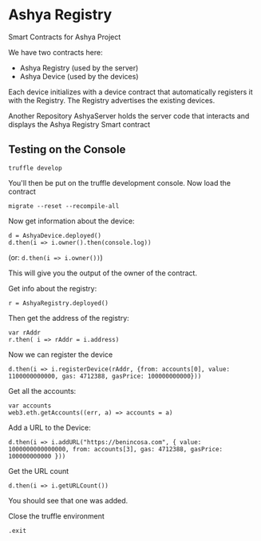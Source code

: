 # Ashya Registry

Smart Contracts for Ashya Project

We have two contracts here:

* Ashya Registry (used by the server)
* Ashya Device (used by the devices)

Each device initializes with a device contract that automatically registers it with the Registry.  The Registry advertises the existing devices.

Another Repository AshyaServer holds the server code that interacts and displays the Ashya Registry Smart contract


## Testing on the Console

```
truffle develop
```
You'll then be put on the truffle development console.  Now load the contract

```
migrate --reset --recompile-all
```

Now get information about the device: 

```
d = AshyaDevice.deployed()
d.then(i => i.owner().then(console.log))
```
(or: ```d.then(i => i.owner())```)

This will give you the output of the owner of the contract.

Get info about the registry:

```
r = AshyaRegistry.deployed()
```
Then get the address of the registry: 

```
var rAddr 
r.then( i => rAddr = i.address)
```
Now we can register the device

```
d.then(i => i.registerDevice(rAddr, {from: accounts[0], value: 1100000000000, gas: 4712388, gasPrice: 100000000000}))
```


Get all the accounts:

```
var accounts
web3.eth.getAccounts((err, a) => accounts = a)
```

Add a URL to the Device: 

```
d.then(i => i.addURL("https://benincosa.com", { value: 1000000000000000, from: accounts[3], gas: 4712388, gasPrice: 100000000000 }))
```

Get the URL count

```
d.then(i => i.getURLCount())
```

You should see that one was added.  

Close the truffle environment

```
.exit
```